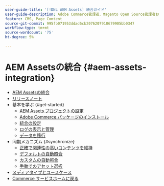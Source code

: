```yaml
---
user-guide-title: '[!DNL AEM Assets] 統合ガイド'
user-guide-description: Adobe Commerce管理者、Magento Open Source管理者および e コマースマーケター向けのAEM Assets統合に関する包括的な情報です。
feature: CMS, Page Content
source-git-commit: 995fb071953ddad6cb2076207910679905bb0347
workflow-type: tm+mt
source-wordcount: '75'
ht-degree: 5%

---
```



# AEM Assetsの統合 {#aem-assets-integration}

- [AEM Assetsの統合](overview.md)
- [リリースノート](release-notes.md)
- 基本を学ぶ {#get-started}
   - [AEM Assets プロジェクトの設定](get-started/configure-aem.md)
   - [Adobe Commerce パッケージのインストール](get-started/configure-commerce.md)
   - [統合の設定](get-started/setup-synchronization.md)
   - [ログの表示と管理](get-started/logs.md)
   - [データを移行](get-started/migrate-data.md)
- 同期メカニズム {#synchronize}
   - [正確で関連性の高いコンテンツを維持](synchronize/commerce-content.md)
   - [デフォルトの自動照合](synchronize/default-match.md)
   - [カスタムの自動照合](synchronize/custom-match.md)
   - [手動でのアセット選択](synchronize/asset-selector-integration.md)
- [メディアタイプとユースケース](manage-assets.md)
- [Commerce サービスホームに戻る ](https://experienceleague.adobe.com/ja/docs/commerce/user-guides/home)
